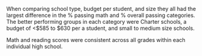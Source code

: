 When comparing school type, budget per student, and size they all had the largest difference in the % passing math and % overall passing categories. The better performing groups in each category were Charter schools, a budget of <$585 to $630 per a student, and small to medium size schools.

Math and reading scores were consistent across all grades within each individual high school. 
 
